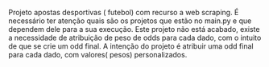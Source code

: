 Projeto apostas desportivas ( futebol) com recurso a web scraping. É necessário ter atenção quais são os projetos que estão no main.py e que dependem dele para a sua execução.
Este projeto não está acabado, existe a necessidade de atribuição de peso de odds para cada dado, com o intuito de que se crie um odd final.
A intenção do projeto é atribuir uma odd final para cada dado, com valores( pesos) personalizados.
       
